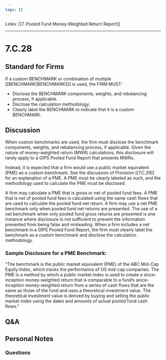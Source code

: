 ```yaml
---
tags: []
---
```

Links: [[7. Pooled Fund Money-Weighted Return Report]]
___
# 7.C.28
## Standard for Firms
If a custom BENCHMARK or combination of multiple [[BENCHMARK|BENCHMARKS]] is used, the FIRM MUST:
- Disclose the BENCHMARK components, weights, and rebalancing process, if applicable.
- Disclose the calculation methodology.
- Clearly label the BENCHMARK to indicate that it is a custom BENCHMARK.
## Discussion
When custom benchmarks are used, the firm must disclose the benchmark components, weights, and rebalancing process, if applicable. Given the nature of money-weighted return (MWR) calculations, this disclosure will rarely apply to a GIPS Pooled Fund Report that presents MWRs.

Instead, it is expected that a firm would use a public market equivalent (PME) as a custom benchmark. See the discussion of Provision [[7.C.29]] for an explanation of a PME. A PME must be clearly labeled as such, and the methodology used to calculate the PME must be disclosed.

A firm may calculate a PME that is gross or net of pooled fund fees. A PME that is net of pooled fund fees is calculated using the same cash flows that are used to calculate the pooled fund net return. A firm may use a net PME benchmark only when pooled fund net returns are presented. The use of a net benchmark when only pooled fund gross returns are presented is one instance where disclosure is not sufficient to prevent the information presented from being false and misleading. When a firm includes a net benchmark in a GIPS Pooled Fund Report, the firm must clearly label the benchmark as a custom benchmark and disclose the calculation methodology.
### Sample Disclosure for a PME Benchmark:
“The benchmark is the public market equivalent (PME) of the ABC Mid-Cap Equity Index, which tracks the performance of US mid-cap companies. The PME is a method by which a public market index is used to create a since-inception money-weighted return that is comparable to a fund’s since-inception money-weighted return from a series of cash flows that are the same as those of the fund and uses a theoretical investment value. The theoretical investment value is derived by buying and selling the public market index using the dates and amounts of actual pooled fund cash flows.”
## Q&A

## Personal Notes

### Questions